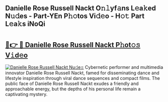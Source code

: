 ## Danielle Rose Russell Nackt O𝚗𝚕yf𝚊ns L𝚎a𝚔ed N𝚞𝚍es - Part-YEn P𝚑𝚘tos Vi𝚍𝚎o - H𝚘𝚝 Part L𝚎a𝚔s iNoQi

# <h2><a href="http://kfcidta.oniu.top/?m=Danielle+Rose+Russell+Nackt">🔗👉 🔴 Danielle Rose Russell Nackt P𝚑ot𝚘𝚜 V𝚒d𝚎o</a></h2>

[![Danielle Rose Russell Nackt Nu𝚍e𝚜](https://i.imgur.com/0qMVB7G.gif)](http://kfcidta.oniu.top/?m=Danielle+Rose+Russell+Nackt)
Cybernetic performer and multimedia innovator Danielle Rose Russell Nackt, famed for disseminating dance and lifestyle inspiration through viral dance sequences and compact films. The public face of Danielle Rose Russell Nackt exudes a friendly and approachable energy, but the depths of his personal life remain a captivating mystery.  

